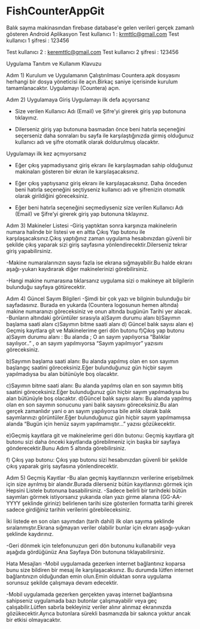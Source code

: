 # FishCounterAppGit
 Balık sayma makinasından firebase database'e gelen verileri gerçek zamanlı gösteren Android Aplikasyon
 Test kullanıcı 1 : krmttlc@gmail.com
 Test kullanıcı 1 şifresi : 123456
 
 Test kullanıcı 2 : keremttlc@gmail.com
 Test kullanıcı 2 şifresi : 123456

Uygulama Tanıtım ve Kullanım Klavuzu

Adım 1)  Kurulum ve Uygulamanın Çalıştırılması
Countera.apk dosyasını herhangi bir  dosya yöneticisi ile açın.Birkaç saniye içerisinde kurulum tamamlanacaktır.
Uygulamayı (Countera) açın.

Adım 2) Uygulamaya Giriş
Uygulamayı ilk defa açıyorsanız
-	Size verilen Kullanıcı Adı (Email) ve  Şifre’yi girerek giriş yap butonuna tıklayınız.

-	Dilerseniz giriş yap butonuna basmadan önce beni hatırla seçeneğini seçerseniz daha sonraları bu sayfa ile karşılaştığınızda girmiş olduğunuz  kullanıcı adı ve şifre otomatik olarak doldurulmuş olacaktır.

Uygulamayı ilk kez açmıyorsanız
-	Eğer çıkış yapmadıysanız giriş ekranı ile karşılaşmadan sahip olduğunuz makinaları gösteren bir ekran ile karşılaşacaksınız.

-	Eğer çıkış yaptıysanız giriş ekranı ile karşılaşacaksınız. Daha önceden beni hatırla seçeneğini seçtiyseniz kullanıcı adı ve şifrenizin otomatik olarak girildiğini göreceksiniz.

-	Eğer beni hatırla seçeneğini seçmediyseniz size verilen Kullanıcı Adı (Email) ve  Şifre’yi girerek giriş yap butonuna tıklayınız.

 

Adım 3) Makineler Listesi 
-Giriş yaptıktan sonra karşınıza makinelerin numara halinde bir listesi ve en altta Çıkış Yap butonu ile karşılaşacaksınız.Çıkış yaptığınız zaman uygulama hesabınızdan güvenli bir şekilde çıkış yaparak sizi giriş sayfasına yönlendirecektir.Dilerseniz tekrar giriş yapabilirsiniz.


-Makine numaralarınızın sayısı fazla ise ekrana sığmayabilir.Bu halde ekranı aşağı-yukarı kaydırarak diğer makinelerinizi görebilirsiniz.

-Hangi makine numarasına tıklarsanız uygulama sizi o makineye ait bilgilerin bulunduğu sayfaya götürecektir.
  

Adım 4) Güncel Sayım Bilgileri
-Şimdi bir çok yazı ve bilginin bulunduğu bir sayfadasınız. Burada en yukarda (Countera logosunun hemen altında) makine numaranızı göreceksiniz ve onun altında bugünün Tarihi yer alacak.
-Bunların altındaki görüntüler sırasıyla
a)Sayım durumu alanı
b)Sayımın başlama saati alanı
c)Sayımın bitme saati alanı
d) Güncel balık sayısı alanı
e) Geçmiş kayıtlara git ve Makinelerime geri dön butonu
f)Çıkış yap butonu
a)Sayım durumu alanı : Bu alanda ;
 O an sayım yapılıyorsa “Balıklar sayılıyor..” ,  o an sayım yapılmıyorsa “Sayım yapılmıyor” yazısını göreceksiniz.

b)Sayımın başlama saati alanı: Bu alanda yapılmış olan en son sayımın başlangıç saatini göreceksiniz.Eğer bulunduğunuz gün hiçbir sayım yapılmadıysa bu alan bütünüyle boş olacaktır.

c)Sayımın bitme saati alanı: Bu alanda yapılmış olan en son sayımın bitiş saatini göreceksiniz.Eğer bulunduğunuz gün hiçbir sayım yapılmadıysa bu alan bütünüyle boş olacaktır.
d)Güncel balık sayısı alanı: Bu alanda  yapılmış olan en son sayımın sonucunu yani balık sayısını göreceksiniz.Bu alan gerçek zamanlıdır yani o an sayım yapılıyorsa bile anlık olarak balık sayımlarınızı görüntüler.Eğer bulunduğunuz gün hiçbir sayım yapılmamışsa alanda “Bugün için henüz sayım yapılmamıştır…” yazısı gözükecektir.

e)Geçmiş kayıtlara git ve makinelerime geri dön butonu: Geçmiş kayıtlara git butonu sizi daha önceki kayıtlarıda görebilmeniz için başka bir sayfaya gönderecektir.Bunu Adım 5 altında görebilirsiniz.

f) Çıkış yap butonu: Çıkış yap butonu sizi hesabınızdan güvenli bir şekilde çıkış yaparak giriş sayfasına yönlendirecektir.

Adım 5) Geçmiş Kayıtlar
-Bu alan geçmiş kayıtlarınızın verilerine erişebilmek için size ayrılmış bir alandır.Burada dilerseniz bütün kayıtlarınızı görmek için  Hepsini Listele butonuna basabilirsiniz.
-Sadece belirli bir tarihdeki bütün sayımları görmek istiyorsanız yukarıda olan yazı girme alanına (GG-AA-YYYY şeklinde giriniz) belirlenen tarihi size gösterilen formatta tarihi girerek sadece girdiğiniz tarihin verilerini görebileceksiniz.
  
İki listede en son olan sayımdan (tarih dahil) ilk olan sayıma şeklinde sıralanmıştır.Ekrana sığmayan veriler olabilir bunlar için ekranı aşağı-yukarı şeklinde kaydırınız.

-Geri dönmek için telefonunuzun geri dön butonunu kullanabilir veya aşağıda gördüğünüz Ana Sayfaya Dön  butonuna tıklayabilirsiniz.

  
Hata Mesajları
-Mobil uygulamada gezerken internet bağlantınız koparsa bunu size bildiren bir mesaj ile karşılaşacaksınız. Bu durumda lütfen internet bağlantınızın olduğundan emin olun.Emin olduktan sonra uygulama sorunsuz şekilde çalışmaya devam edecektir.

-Mobil uygulamada gezerken  gerçekten yavaş internet bağlantısına sahipseniz uygulamada bazı butonlar çalışmayabilir veya geç çalışabilir.Lütfen sabırla bekleyiniz veriler alınır alınmaz ekranınızda gözükecektir.Ayrıca butonlara sürekli basmanızda bir sakınca yoktur ancak bir etkisi olmayacaktır.

